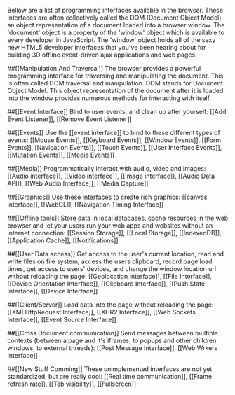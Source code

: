 Bellow are a list of programming interfaces available in the browser. These interfaces are often collectively called the DOM (Document Object Model)- an object representation of a document loaded into a browser window. The 'document' object is a property of the 'window' object which is available to every developer in JavaScript. The 'window' object holds all of the sexy new HTML5 developer interfaces that you've been hearing about for building 3D offline event-driven ajax applications and web pages

##[[Manipulation And Traversal]]
The browser provides a powerful programming interface for traversing and manipulating the document. This is often called DOM traversal and manipulation. DOM stands for Document Object Model. This object representation of the document after it is loaded into the window provides numerous methods for interacting with itself.

##[[Event Interface]]
Bind to user events, and clean up after yourself: [[Add Event Listener]], [[Remove Event Listener]]

##[[Events]]
Use the [[event interface]] to bind to these different types of events: [[Mouse Events]], [[Keyboard Events]], [[Window Events]], [[Form Events]], [Navigation Events]], [[Touch Events]], [[User Interface Events]], [[Mutation Events]], [[Media Events]]

##[[Media]]
Programmatically interact with audio, video and images: [[Audio interface]], [[Video interface]], [[Image interface]], [[Audio Data API]], [[Web Audio Interface]], [[Media Capture]]

##[[Graphics]]
Use these interfaces to create rich graphics: [[canvas interface]], [[WebGL]], [[Navigation Timing Interface]]

##[[Offline tools]]
Store data in local databases, cache resources in the web browser and let your users run your web apps and websites without an internet connection: [[Session Storage]], [[Local Storage]], [[IndexedDB]], [[Application Cache]], [[Notifications]]                        

##[[User Data access]]
Get access to the user's current location, read and write files on file system, access the users clipboard, record page load times, get access to users' devices, and change the window location url without reloading the page: [[Geolocation Interface]], [[File Interface]], [[Device Orientation Interface]], [[Clipboard Interface]], [[Push State Interface]], [[Device Interface]]

##[[Client/Server]]
Load data into the page without reloading the page: [[XMLHttpRequest Interface]], [[XHR2 Interface]], [[Web Sockets Interface]], [[Event Source Interface]]

##[[Cross Document communication]]
Send messages between multiple contexts (between a page and it's iframes, to popups and other children windows, to external threads): [[Post Message Interface]], [[Web Wrkers Interface]]

##[[New Stuff Comming]]
These unimplemented interfaces are not yet standardized, but are really cool: [[Real time communication]], [[Frame refresh rate]], [[Tab visibility]], [[Fullscreen]]